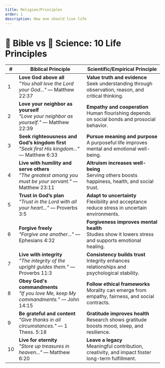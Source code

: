 ```yaml
---
title: Religion/Principles
order: 1
description: How one should live life
---
```



# 📖 Bible vs 🔬 Science: 10 Life Principles

| # | **Biblical Principle** | **Scientific/Empirical Principle** |
|---|------------------------|------------------------------------|
| 1 | **Love God above all**  <br> *"You shall love the Lord your God..."* — Matthew 22:37 | **Value truth and evidence**  <br> Seek understanding through observation, reason, and critical thinking. |
| 2 | **Love your neighbor as yourself**  <br> *"Love your neighbor as yourself."* — Matthew 22:39 | **Empathy and cooperation**  <br> Human flourishing depends on social bonds and prosocial behavior. |
| 3 | **Seek righteousness and God’s kingdom first**  <br> *"Seek first His kingdom..."* — Matthew 6:33 | **Pursue meaning and purpose**  <br> A purposeful life improves mental and emotional well-being. |
| 4 | **Live with humility and serve others**  <br> *"The greatest among you must be your servant."* — Matthew 23:11 | **Altruism increases well-being**  <br> Serving others boosts happiness, health, and social trust. |
| 5 | **Trust in God’s plan**  <br> *"Trust in the Lord with all your heart..."* — Proverbs 3:5 | **Adapt to uncertainty**  <br> Flexibility and acceptance reduce stress in uncertain environments. |
| 6 | **Forgive freely**  <br> *"Forgive one another..."* — Ephesians 4:32 | **Forgiveness improves mental health**  <br> Studies show it lowers stress and supports emotional healing. |
| 7 | **Live with integrity**  <br> *"The integrity of the upright guides them."* — Proverbs 11:3 | **Consistency builds trust**  <br> Integrity enhances relationships and psychological stability. |
| 8 | **Obey God's commandments**  <br> *"If you love Me, keep My commandments."* — John 14:15 | **Follow ethical frameworks**  <br> Morality can emerge from empathy, fairness, and social contracts. |
| 9 | **Be grateful and content**  <br> *"Give thanks in all circumstances."* — 1 Thess. 5:18 | **Gratitude improves health**  <br> Research shows gratitude boosts mood, sleep, and resilience. |
| 10 | **Live for eternity**  <br> *"Store up treasures in heaven..."* — Matthew 6:20 | **Leave a legacy**  <br> Meaningful contribution, creativity, and impact foster long-term fulfillment. |
